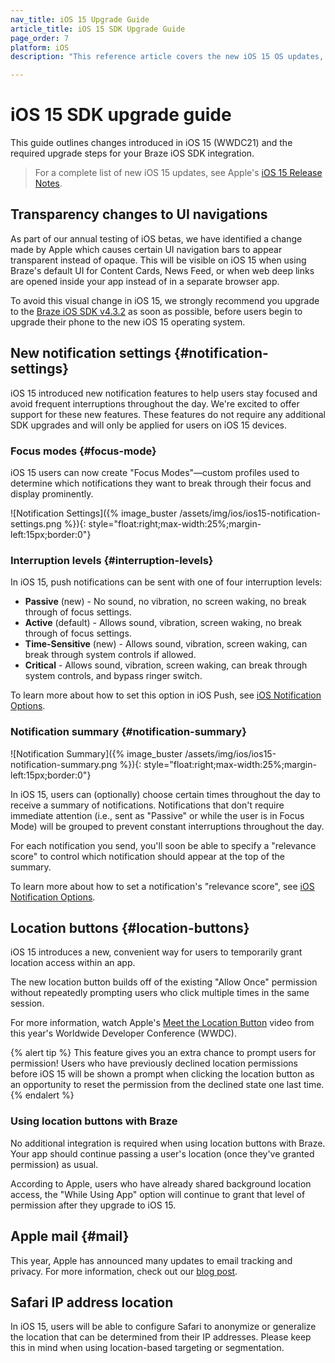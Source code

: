 ```yaml
---
nav_title: iOS 15 Upgrade Guide
article_title: iOS 15 SDK Upgrade Guide
page_order: 7
platform: iOS
description: "This reference article covers the new iOS 15 OS updates, required SDK updates, and new features."

---
```


# iOS 15 SDK upgrade guide

This guide outlines changes introduced in iOS 15 (WWDC21) and the required upgrade steps for your Braze iOS SDK integration.

> For a complete list of new iOS 15 updates, see Apple's [iOS 15 Release Notes](https://developer.apple.com/documentation/ios-ipados-release-notes/ios-ipados-15-release-notes).


## Transparency changes to UI navigations

As part of our annual testing of iOS betas, we have identified a change made by Apple which causes certain UI navigation bars to appear transparent instead of opaque. This will be visible on iOS 15 when using Braze's default UI for Content Cards, News Feed, or when web deep links are opened inside your app instead of in a separate browser app.

To avoid this visual change in iOS 15, we strongly recommend you upgrade to the [Braze iOS SDK v4.3.2][1] as soon as possible, before users begin to upgrade their phone to the new iOS 15 operating system.

## New notification settings {#notification-settings}

iOS 15 introduced new notification features to help users stay focused and avoid frequent interruptions throughout the day. We're excited to offer support for these new features. These features do not require any additional SDK upgrades and will only be applied for users on iOS 15 devices.

### Focus modes {#focus-mode}

iOS 15 users can now create "Focus Modes"—custom profiles used to determine which notifications they want to break through their focus and display prominently.

![Notification Settings]({% image_buster /assets/img/ios/ios15-notification-settings.png %}){: style="float:right;max-width:25%;margin-left:15px;border:0"}

### Interruption levels {#interruption-levels}

In iOS 15, push notifications can be sent with one of four interruption levels:

* **Passive** (new) - No sound, no vibration, no screen waking, no break through of focus settings.
* **Active** (default) - Allows sound, vibration, screen waking, no break through of focus settings.
* **Time-Sensitive** (new) - Allows sound, vibration, screen waking, can break through system controls if allowed.
* **Critical** - Allows sound, vibration, screen waking, can break through system controls, and bypass ringer switch.

To learn more about how to set this option in iOS Push, see [iOS Notification Options]({{site.baseurl}}/user_guide/message_building_by_channel/push/ios/notification_options/#interruption-level).

### Notification summary {#notification-summary}

![Notification Summary]({% image_buster /assets/img/ios/ios15-notification-summary.png %}){: style="float:right;max-width:25%;margin-left:15px;border:0"}

In iOS 15, users can (optionally) choose certain times throughout the day to receive a summary of notifications. Notifications that don't require immediate attention (i.e., sent as "Passive" or while the user is in Focus Mode) will be grouped to prevent constant interruptions throughout the day.

For each notification you send, you'll soon be able to specify a "relevance score" to control which notification should appear at the top of the summary.

To learn more about how to set a notification's "relevance score", see [iOS Notification Options]({{site.baseurl}}/user_guide/message_building_by_channel/push/ios/notification_options/#relevance-score).

## Location buttons {#location-buttons}

iOS 15 introduces a new, convenient way for users to temporarily grant location access within an app. 

The new location button builds off of the existing "Allow Once" permission without repeatedly prompting users who click multiple times in the same session.

For more information, watch Apple's [Meet the Location Button](https://developer.apple.com/videos/play/wwdc2021/10102/) video from this year's Worldwide Developer Conference (WWDC).

{% alert tip %}
This feature gives you an extra chance to prompt users for permission! Users who have previously declined location permissions before iOS 15 will be shown a prompt when clicking the location button as an opportunity to reset the permission from the declined state one last time.
{% endalert %}

### Using location buttons with Braze

No additional integration is required when using location buttons with Braze. Your app should continue passing a user's location (once they've granted permission) as usual.

According to Apple, users who have already shared background location access, the "While Using App" option will continue to grant that level of permission after they upgrade to iOS 15.

## Apple mail {#mail}

This year, Apple has announced many updates to email tracking and privacy. For more information, check out our [blog post](https://www.braze.com/resources/articles/9-ways-email-marketers-can-respond-to-apples-mail-privacy-protection-feature).

## Safari IP address location

In iOS 15, users will be able to configure Safari to anonymize or generalize the location that can be determined from their IP addresses. Please keep this in mind when using location-based targeting or segmentation.

[1]: https://github.com/Appboy/appboy-ios-sdk/releases/tag/4.3.2
[2]: https://github.com/Appboy/appboy-ios-sdk/issues
[3]: {{site.baseurl}}/user_guide/message_building_by_channel/push/ios/notification_options/#interruption-level
